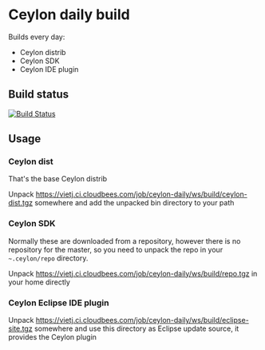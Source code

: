 # Ceylon daily build

Builds every day:

- Ceylon distrib
- Ceylon SDK
- Ceylon IDE plugin

## Build status

[![Build Status](https://vietj.ci.cloudbees.com/buildStatus/icon?job=ceylon-daily)](https://vietj.ci.cloudbees.com/job/ceylon-daily/)

## Usage

### Ceylon dist

That's the base Ceylon distrib

Unpack https://vietj.ci.cloudbees.com/job/ceylon-daily/ws/build/ceylon-dist.tgz somewhere and add the unpacked
bin directory to your path

### Ceylon SDK

Normally these are downloaded from a repository, however there is no repository for the master, so you need
to unpack the repo in your `~.ceylon/repo` directory.

Unpack https://vietj.ci.cloudbees.com/job/ceylon-daily/ws/build/repo.tgz in your home directly

### Ceylon Eclipse IDE plugin

Unpack https://vietj.ci.cloudbees.com/job/ceylon-daily/ws/build/eclipse-site.tgz somewhere and use this directory
as Eclipse update source, it provides the Ceylon plugin
